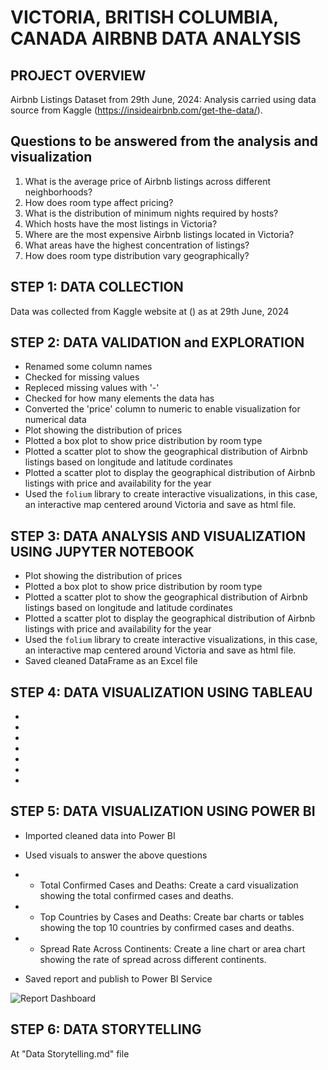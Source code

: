 # VICTORIA, BRITISH COLUMBIA, CANADA AIRBNB DATA ANALYSIS

## PROJECT OVERVIEW
Airbnb Listings Dataset from 29th June, 2024: Analysis carried using data source from Kaggle (https://insideairbnb.com/get-the-data/).

## Questions to be answered from the analysis and visualization
1. What is the average price of Airbnb listings across different neighborhoods?
2. How does room type affect pricing?
3. What is the distribution of minimum nights required by hosts?
4. Which hosts have the most listings in Victoria?
5. Where are the most expensive Airbnb listings located in Victoria?
6. What areas have the highest concentration of listings?
7. How does room type distribution vary geographically?


## STEP 1: DATA COLLECTION
Data was collected from Kaggle website at () as at 29th June, 2024

## STEP 2: DATA VALIDATION and EXPLORATION
- Renamed some column names
- Checked for missing values
- Repleced missing values with '-'
- Checked for how many elements the data has
- Converted the 'price' column to numeric to enable visualization for numerical data
- Plot showing the distribution of prices
- Plotted a box plot to show price distribution by room type
- Plotted a scatter plot to show the geographical distribution of Airbnb listings based on longitude and latitude cordinates
- Plotted a scatter plot to display the geographical distribution of Airbnb listings with price and availability for the year
- Used the `folium` library to create interactive visualizations, in this case, an interactive map centered around Victoria and save as html file.


## STEP 3: DATA ANALYSIS AND VISUALIZATION USING JUPYTER NOTEBOOK
- Plot showing the distribution of prices
- Plotted a box plot to show price distribution by room type
- Plotted a scatter plot to show the geographical distribution of Airbnb listings based on longitude and latitude cordinates
- Plotted a scatter plot to display the geographical distribution of Airbnb listings with price and availability for the year
- Used the `folium` library to create interactive visualizations, in this case, an interactive map centered around Victoria and save as html file.
- Saved cleaned DataFrame as an Excel file


## STEP 4: DATA VISUALIZATION USING TABLEAU
- 
- 
- 
- 
- 
- 
- 



## STEP 5: DATA VISUALIZATION USING POWER BI
- Imported cleaned data into Power BI
- Used visuals to answer the above questions
- - Total Confirmed Cases and Deaths: Create a card visualization showing the total confirmed cases and deaths.
- - Top Countries by Cases and Deaths: Create bar charts or tables showing the top 10 countries by confirmed cases and deaths.
- - Spread Rate Across Continents: Create a line chart or area chart showing the rate of spread across different continents.

- Saved report and publish to Power BI Service

![Report Dashboard](global-salary.png) 


## STEP 6: DATA STORYTELLING
At "Data Storytelling.md" file
